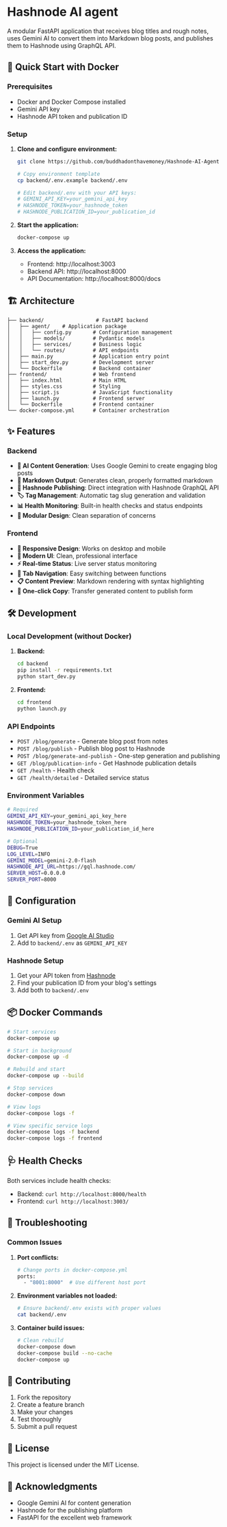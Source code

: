 # Hashnode AI agent

A modular FastAPI application that receives blog titles and rough notes, uses Gemini AI to convert them into Markdown blog posts, and publishes them to Hashnode using GraphQL API.

## 🚀 Quick Start with Docker

### Prerequisites
- Docker and Docker Compose installed
- Gemini API key
- Hashnode API token and publication ID

### Setup

1. **Clone and configure environment:**
   ```bash
   git clone https://github.com/buddhadonthavemoney/Hashnode-AI-Agent
   
   # Copy environment template
   cp backend/.env.example backend/.env
   
   # Edit backend/.env with your API keys:
   # GEMINI_API_KEY=your_gemini_api_key
   # HASHNODE_TOKEN=your_hashnode_token
   # HASHNODE_PUBLICATION_ID=your_publication_id
   ```

2. **Start the application:**
   ```bash
   docker-compose up
   ```

3. **Access the application:**
   - Frontend: http://localhost:3003
   - Backend API: http://localhost:8000
   - API Documentation: http://localhost:8000/docs

## 🏗️ Architecture

```
├── backend/                 # FastAPI backend
│   ├── agent/    # Application package
│   │   ├── config.py       # Configuration management
│   │   ├── models/         # Pydantic models
│   │   ├── services/       # Business logic
│   │   └── routes/         # API endpoints
│   ├── main.py             # Application entry point
│   ├── start_dev.py        # Development server
│   └── Dockerfile          # Backend container
├── frontend/               # Web frontend
│   ├── index.html          # Main HTML
│   ├── styles.css          # Styling
│   ├── script.js           # JavaScript functionality
│   ├── launch.py           # Frontend server
│   └── Dockerfile          # Frontend container
└── docker-compose.yml      # Container orchestration
```

## ✨ Features

### Backend
- **🤖 AI Content Generation**: Uses Google Gemini to create engaging blog posts
- **📝 Markdown Output**: Generates clean, properly formatted markdown
- **🚀 Hashnode Publishing**: Direct integration with Hashnode GraphQL API
- **🏷️ Tag Management**: Automatic tag slug generation and validation
- **📊 Health Monitoring**: Built-in health checks and status endpoints
- **🔧 Modular Design**: Clean separation of concerns

### Frontend
- **📱 Responsive Design**: Works on desktop and mobile
- **🎨 Modern UI**: Clean, professional interface
- **⚡ Real-time Status**: Live server status monitoring
- **🔄 Tab Navigation**: Easy switching between functions
- **📋 Content Preview**: Markdown rendering with syntax highlighting
- **🔗 One-click Copy**: Transfer generated content to publish form

## 🛠️ Development

### Local Development (without Docker)

1. **Backend:**
   ```bash
   cd backend
   pip install -r requirements.txt
   python start_dev.py
   ```

2. **Frontend:**
   ```bash
   cd frontend
   python launch.py
   ```

### API Endpoints

- `POST /blog/generate` - Generate blog post from notes
- `POST /blog/publish` - Publish blog post to Hashnode
- `POST /blog/generate-and-publish` - One-step generation and publishing
- `GET /blog/publication-info` - Get Hashnode publication details
- `GET /health` - Health check
- `GET /health/detailed` - Detailed service status

### Environment Variables

```bash
# Required
GEMINI_API_KEY=your_gemini_api_key_here
HASHNODE_TOKEN=your_hashnode_token_here
HASHNODE_PUBLICATION_ID=your_publication_id_here

# Optional
DEBUG=True
LOG_LEVEL=INFO
GEMINI_MODEL=gemini-2.0-flash
HASHNODE_API_URL=https://gql.hashnode.com/
SERVER_HOST=0.0.0.0
SERVER_PORT=8000
```

## 🔧 Configuration

### Gemini AI Setup
1. Get API key from [Google AI Studio](https://makersuite.google.com/app/apikey)
2. Add to `backend/.env` as `GEMINI_API_KEY`

### Hashnode Setup
1. Get your API token from [Hashnode](https://hashnode.com/settings/developer)
2. Find your publication ID from your blog's settings
3. Add both to `backend/.env`

## 📦 Docker Commands

```bash
# Start services
docker-compose up

# Start in background
docker-compose up -d

# Rebuild and start
docker-compose up --build

# Stop services
docker-compose down

# View logs
docker-compose logs -f

# View specific service logs
docker-compose logs -f backend
docker-compose logs -f frontend
```

## 🩺 Health Checks

Both services include health checks:
- Backend: `curl http://localhost:8000/health`
- Frontend: `curl http://localhost:3003/`

## 🐛 Troubleshooting

### Common Issues

1. **Port conflicts:**
   ```bash
   # Change ports in docker-compose.yml
   ports:
     - "8001:8000"  # Use different host port
   ```

2. **Environment variables not loaded:**
   ```bash
   # Ensure backend/.env exists with proper values
   cat backend/.env
   ```

3. **Container build issues:**
   ```bash
   # Clean rebuild
   docker-compose down
   docker-compose build --no-cache
   docker-compose up
   ```

## 🤝 Contributing

1. Fork the repository
2. Create a feature branch
3. Make your changes
4. Test thoroughly
5. Submit a pull request

## 📄 License

This project is licensed under the MIT License.

## 🙏 Acknowledgments

- Google Gemini AI for content generation
- Hashnode for the publishing platform
- FastAPI for the excellent web framework 
